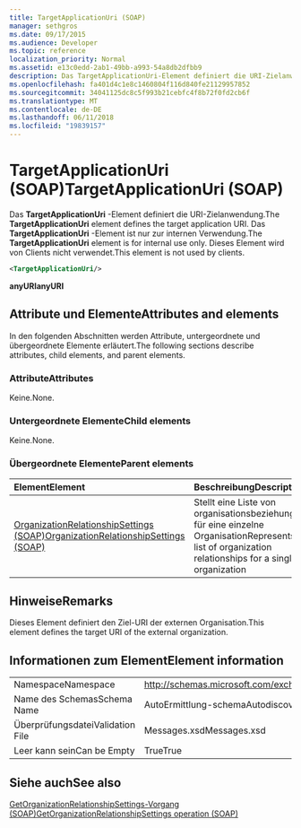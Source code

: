 ```yaml
---
title: TargetApplicationUri (SOAP)
manager: sethgros
ms.date: 09/17/2015
ms.audience: Developer
ms.topic: reference
localization_priority: Normal
ms.assetid: e13c0edd-2ab1-49bb-a993-54a8db2dfbb9
description: Das TargetApplicationUri-Element definiert die URI-Zielanwendung. Das TargetApplicationUri-Element ist nur zur internen Verwendung. Dieses Element wird von Clients nicht verwendet.
ms.openlocfilehash: fa401d4c1e8c1460804f116d840fe21129957852
ms.sourcegitcommit: 34041125dc8c5f993b21cebfc4f8b72f0fd2cb6f
ms.translationtype: MT
ms.contentlocale: de-DE
ms.lasthandoff: 06/11/2018
ms.locfileid: "19839157"
---
```

# <a name="targetapplicationuri-soap"></a><span data-ttu-id="9d89b-105">TargetApplicationUri (SOAP)</span><span class="sxs-lookup"><span data-stu-id="9d89b-105">TargetApplicationUri (SOAP)</span></span>

<span data-ttu-id="9d89b-106">Das **TargetApplicationUri** -Element definiert die URI-Zielanwendung.</span><span class="sxs-lookup"><span data-stu-id="9d89b-106">The **TargetApplicationUri** element defines the target application URI.</span></span> <span data-ttu-id="9d89b-107">Das **TargetApplicationUri** -Element ist nur zur internen Verwendung.</span><span class="sxs-lookup"><span data-stu-id="9d89b-107">The **TargetApplicationUri** element is for internal use only.</span></span> <span data-ttu-id="9d89b-108">Dieses Element wird von Clients nicht verwendet.</span><span class="sxs-lookup"><span data-stu-id="9d89b-108">This element is not used by clients.</span></span> 
  
```XML
<TargetApplicationUri/>
```

 <span data-ttu-id="9d89b-109">**anyURI**</span><span class="sxs-lookup"><span data-stu-id="9d89b-109">**anyURI**</span></span>
## <a name="attributes-and-elements"></a><span data-ttu-id="9d89b-110">Attribute und Elemente</span><span class="sxs-lookup"><span data-stu-id="9d89b-110">Attributes and elements</span></span>

<span data-ttu-id="9d89b-111">In den folgenden Abschnitten werden Attribute, untergeordnete und übergeordnete Elemente erläutert.</span><span class="sxs-lookup"><span data-stu-id="9d89b-111">The following sections describe attributes, child elements, and parent elements.</span></span>
  
### <a name="attributes"></a><span data-ttu-id="9d89b-112">Attribute</span><span class="sxs-lookup"><span data-stu-id="9d89b-112">Attributes</span></span>

<span data-ttu-id="9d89b-113">Keine.</span><span class="sxs-lookup"><span data-stu-id="9d89b-113">None.</span></span>
  
### <a name="child-elements"></a><span data-ttu-id="9d89b-114">Untergeordnete Elemente</span><span class="sxs-lookup"><span data-stu-id="9d89b-114">Child elements</span></span>

<span data-ttu-id="9d89b-115">Keine.</span><span class="sxs-lookup"><span data-stu-id="9d89b-115">None.</span></span>
  
### <a name="parent-elements"></a><span data-ttu-id="9d89b-116">Übergeordnete Elemente</span><span class="sxs-lookup"><span data-stu-id="9d89b-116">Parent elements</span></span>

|<span data-ttu-id="9d89b-117">**Element**</span><span class="sxs-lookup"><span data-stu-id="9d89b-117">**Element**</span></span>|<span data-ttu-id="9d89b-118">**Beschreibung**</span><span class="sxs-lookup"><span data-stu-id="9d89b-118">**Description**</span></span>|
|:-----|:-----|
|[<span data-ttu-id="9d89b-119">OrganizationRelationshipSettings (SOAP)</span><span class="sxs-lookup"><span data-stu-id="9d89b-119">OrganizationRelationshipSettings (SOAP)</span></span>](organizationrelationshipsettings-soap.md) <br/> |<span data-ttu-id="9d89b-120">Stellt eine Liste von organisationsbeziehungen für eine einzelne Organisation</span><span class="sxs-lookup"><span data-stu-id="9d89b-120">Represents a list of organization relationships for a single organization</span></span>  <br/> |
   
## <a name="remarks"></a><span data-ttu-id="9d89b-121">Hinweise</span><span class="sxs-lookup"><span data-stu-id="9d89b-121">Remarks</span></span>

<span data-ttu-id="9d89b-122">Dieses Element definiert den Ziel-URI der externen Organisation.</span><span class="sxs-lookup"><span data-stu-id="9d89b-122">This element defines the target URI of the external organization.</span></span>
  
## <a name="element-information"></a><span data-ttu-id="9d89b-123">Informationen zum Element</span><span class="sxs-lookup"><span data-stu-id="9d89b-123">Element information</span></span>

|||
|:-----|:-----|
|<span data-ttu-id="9d89b-124">Namespace</span><span class="sxs-lookup"><span data-stu-id="9d89b-124">Namespace</span></span>  <br/> |http://schemas.microsoft.com/exchange/2010/Autodiscover  <br/> |
|<span data-ttu-id="9d89b-125">Name des Schemas</span><span class="sxs-lookup"><span data-stu-id="9d89b-125">Schema Name</span></span>  <br/> |<span data-ttu-id="9d89b-126">AutoErmittlung-schema</span><span class="sxs-lookup"><span data-stu-id="9d89b-126">Autodiscover schema</span></span>  <br/> |
|<span data-ttu-id="9d89b-127">Überprüfungsdatei</span><span class="sxs-lookup"><span data-stu-id="9d89b-127">Validation File</span></span>  <br/> |<span data-ttu-id="9d89b-128">Messages.xsd</span><span class="sxs-lookup"><span data-stu-id="9d89b-128">Messages.xsd</span></span>  <br/> |
|<span data-ttu-id="9d89b-129">Leer kann sein</span><span class="sxs-lookup"><span data-stu-id="9d89b-129">Can be Empty</span></span>  <br/> |<span data-ttu-id="9d89b-130">True</span><span class="sxs-lookup"><span data-stu-id="9d89b-130">True</span></span>  <br/> |
   
## <a name="see-also"></a><span data-ttu-id="9d89b-131">Siehe auch</span><span class="sxs-lookup"><span data-stu-id="9d89b-131">See also</span></span>



[<span data-ttu-id="9d89b-132">GetOrganizationRelationshipSettings-Vorgang (SOAP)</span><span class="sxs-lookup"><span data-stu-id="9d89b-132">GetOrganizationRelationshipSettings operation (SOAP)</span></span>](getorganizationrelationshipsettings-operation-soap.md)

